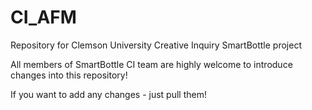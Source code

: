 CI_AFM
======

Repository for Clemson University Creative Inquiry SmartBottle project

All members of SmartBottle CI team are highly welcome to introduce changes into this repository!

If you want to add any changes - just pull them!
